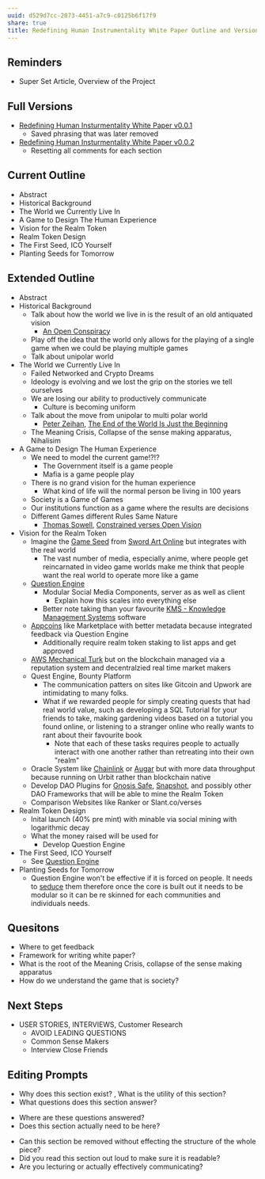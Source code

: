 ```yaml
---
uuid: d529d7cc-2073-4451-a7c9-c0125b6f17f9
share: true
title: Redefining Human Instrumentality White Paper Outline and Versions
---
```

## Reminders

* Super Set Article, Overview of the Project

## Full Versions

* [Redefining Human Insturmentality White Paper v0.0.1](/undefined)
	* Saved phrasing that was later removed
* [Redefining Human Insturmentality White Paper v0.0.2](/undefined)
	* Resetting all comments for each section

## Current Outline

* Abstract
* Historical Background
* The World we Currently Live In
* A Game to Design The Human Experience
* Vision for the Realm Token
* Realm Token Design
* The First Seed, ICO Yourself
* Planting Seeds for Tomorrow

## Extended Outline

* Abstract
* Historical Background
	* Talk about how the world we live in is the result of an old antiquated vision
		* [An Open Conspiracy](/a532d417-d6c1-4af0-a2cf-3b33ee4f9a67)
	* Play off the idea that the world only allows for the playing of a single game when we could be playing multiple games
	* Talk about unipolar world
* The World we Currently Live In
	* Failed Networked and Crypto Dreams
	* Ideology is evolving and we lost the grip on the stories we tell ourselves
	* We are losing our ability to productively communicate
		* Culture is becoming uniform
	* Talk about the move from unipolar to multi polar world
		* [Peter Zeihan](/undefined), [The End of the World Is Just the Beginning](/undefined)
	* The Meaning Crisis, Collapse of the sense making apparatus, Nihalisim
* A Game to Design The Human Experience
	* We need to model the current game!?!?
		* The Government itself is a game people
		* Mafia is a game people play
	* There is no grand vision for the human experience
		* What kind of life will the normal person be living in 100 years
	* Society is a Game of Games
	* Our institutions function as a game where the results are decisions
	* Different Games different Rules Same Nature
		* [Thomas Sowell](/undefined), [Constrained verses Open Vision](/undefined)
* Vision for the Realm Token
	* Imagine the [Game Seed](/f59c2d75-4642-49d2-b90d-fa62b0594a63) from [Sword Art Online](/undefined) but integrates with the real world
		* The vast number of media, especially anime, where people get reincarnated in video game worlds make me think that people want the real world to operate more like a game
	* [Question Engine](/cc5cc49d-f554-4f29-b31a-b8789688e6a3)
		* Modular Social Media Components, server as as well as client
			* Explain how this scales into everything else
		* Better note taking than your favourite [KMS - Knowledge Management Systems](/6aef6fe9-4c4e-4f3a-850c-e163e2303f81) software
	* [Appcoins](/undefined) like Marketplace with better metadata because integrated feedback via Question Engine
		* Additionally require realm token staking to list apps and get approved
	* [AWS Mechanical Turk](/undefined) but on the blockchain managed via a reputation system and decentralzied real time market makers
	* Quest Engine, Bounty Platform
		* The communication patters on sites like Gitcoin and Upwork are intimidating to many folks.
		* What if we rewarded people for simply creating quests that had real world value, such as developing a SQL Tutorial for your friends to take, making gardening videos based on a tutorial you found online, or listening to a stranger online who really wants to rant about their favourite book
			* Note that each of these tasks requires people to actually interact with one another rather than retreating into their own "realm"
	* Oracle System like [Chainlink](/undefined) or [Augar](/undefined) but with more data throughput because running on Urbit rather than blockchain native
	* Develop DAO Plugins for [Gnosis Safe](/86cef5db-02ab-4632-ad1d-6141a185f418), [Snapshot](/b24ee33c-b3bb-400e-ac10-fe833a536955), and possibly other DAO Frameworks that will be able to mine the Realm Token 
	* Comparison Websites like Ranker or Slant.co/verses
* Realm Token Design
	* Inital launch (40% pre mint) with minable via social mining with logarithmic decay
	* What the money raised will be used for
		* Develop Question Engine
* The First Seed, ICO Yourself
	* See [Question Engine](/cc5cc49d-f554-4f29-b31a-b8789688e6a3)
* Planting Seeds for Tomorrow
	* Question Engine won't be effective if it is forced on people. It needs to [seduce](/45ae90e1-c4fd-4d7a-b290-a4050b37b573)  them therefore once the core is built out it needs to be modular so it can be re skinned for each communities and individuals needs.

## Quesitons

* Where to get feedback
* Framework for writing white paper?
* What is the root of the Meaning Crisis, collapse of the sense making apparatus
* How do we understand the game that is society?


## Next Steps

* USER STORIES, INTERVIEWS, Customer Research
	* AVOID LEADING QUESTIONS
	* Common Sense Makers
	* Interview Close Friends

## Editing Prompts

- Why does this section exist? ,  What is the utility of this section?
- What questions does this section answer?
* Where are these questions answered?
* Does this section actually need to be here?
- Can this section be removed without effecting the structure of the whole piece?
- Did you read this section out loud to make sure it is readable?
- Are you lecturing or actually effectively communicating?